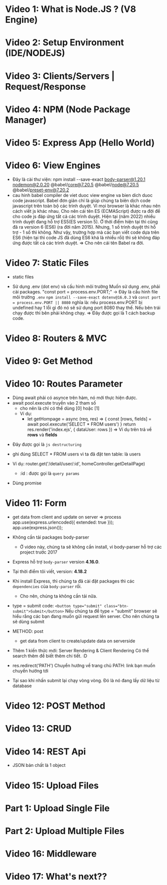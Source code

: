 # Video 1: What is Node.JS ? (V8 Engine)
# Video 2: Setup Environment (IDE/NODEJS)
# Video 3: Clients/Servers | Request/Response
# Video 4: NPM (Node Package Manager)
# Video 5: Express App (Hello World) 
# Video 6: View Engines
- Đây là cài thư viện: 
npm install --save-exact body-parser@1.20.1 nodemon@2.0.20 @babel/core@7.20.5 @babel/node@7.20.5 @babel/preset-env@7.20.2
- cau hinh babel compiler de viet duoc view engine va bien dich duoc code javascript.
Babel đơn giản chỉ là giúp chúng ta biên dịch code javascript trên toàn bộ các trình duyệt. Vì mọi browser là khác nhau nên cách viết js khác nhau.
Cho nên cái tên ES (ECMAScript) được ra đời để cho code js đáp ứng tất cả các trình duyệt.
Hiện tại (năm 2022) nhiều trình duyệt đang hỗ trợ ES5(ES version 5).
Ở thời điểm hiện tại thì cũng đã ra version 6 (ES6) (ra đời năm 2015). Nhưng, 1 số trình duyệt thì hỗ trợ - 1 số thì không.
Như vậy, trường hợp mà các bạn viết code dựa trên ES6 (hiện tại thì code JS đã dùng ES6 khá là nhiều rồi) thì sẽ không đáp ứng được tất cả các trình duyệt.
=> Cho nên cái tên Babel ra đời.

# Video 7: Static Files
- static files

- Sử dụng .env (dot env) và cấu hình môi trường
Muốn sử dụng .env, phải cài packages. 
"const port = process.env.PORT;" -> Đây là cấu hình file môi trường `.env`
`npm install --save-exact dotenv@16.0.3` và `const port = process.env.PORT || 8080`
nghĩa là: nếu process.env.PORT bị undefined hay 1 lỗi gì đó nó sẽ sử dụng port 8080 thay thế.
Nếu bên trái chạy được thì bên phải không chạy.
=> Đây được gọi là 1 cách backup code.

# Video 8: Routers & MVC

# Video 9: Get Method

# Video 10: Routes Parameter
- Dùng await phải có asynce trên hàm, nó mới thực hiện được.
- await pool.execute truyền vào 2 tham số
  + cho nên là chỉ có thể dùng [0] hoặc [1]  
  + Ví dụ:
    + let getHompage = async (req, res) => {
        const [rows, fields] = await pool.execute('SELECT * FROM users') }
        return res.render('index.ejs', { dataUser: rows })
    => Ví dụ trên trả về <b>rows</b> và <b>fields</b>
* Đây được gọi là `js destructuring`
- ghi đúng SELECT * FROM users vì ta đã đặt ten table: là users

- Ví dụ: router.get('/detail/user/:id', homeController.getDetailPage)
    + :id : được gọi là `query params`

- Dùng promise

# Video 11: Form
- get data from client and update on server => process
app.use(express.urlencoded({ extended: true }));
app.use(express.json());
- Không cần tải packages body-parser
  + Ở video này, chúng ta sẽ không cần install, vì body-parser hỗ trợ các project trước  2017
- Express hỗ trợ `body-parser` version <b>4.16.0</b>.
- Tại thời điểm tôi viết, version: <b>4.18.2</b>
- Khi install Express, thì chúng ta đã cài đặt packages thì các `dependencies` của `body-parser` rồi.
  + Cho nên, chúng ta không cần tải nữa.

- type = submit
code: `<button type="submit" class="btn-submit">Submit</button>`
Nếu chúng ta để type = "submit" browser sẽ hiểu rằng các bạn đang muốn gửi request lên server.
Cho nên chúng ta sẽ dùng submit

- METHOD: post
  + get data from client to create/update data on serverside 

- Thêm 1 kiến thức mới: Server Rendering & Client Rendering
Có thể search thêm để biết thêm chi tiết. :D

- res.redirect('PATH')
Chuyển hướng về trang chủ
PATH: link bạn muốn chuyển hướng tới

- Tại sao khi nhấn submit lại chạy vòng vòng.
Đó là nó đang lấy dữ liệu từ database

# Video 12: POST Method

# Video 13: CRUD

# Video 14: REST Api
- JSON bản chất là 1 object
# Video 15: Upload Files

# Part 1: Upload Single File

# Part 2: Upload Multiple Files

# Video 16: Middleware

# Video 17: What's next??
